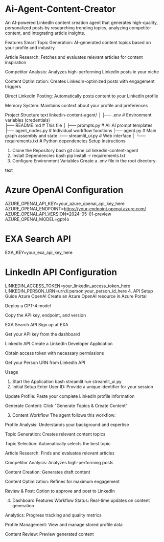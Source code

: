 # Ai-Agent-Content-Creator
An AI-powered LinkedIn content creation agent that generates high-quality, personalized posts by researching trending topics, analyzing competitor content, and integrating article insights.

Features
Smart Topic Generation: AI-generated content topics based on your profile and industry

Article Research: Fetches and evaluates relevant articles for content inspiration

Competitor Analysis: Analyzes high-performing LinkedIn posts in your niche

Content Optimization: Creates LinkedIn-optimized posts with engagement triggers

Direct LinkedIn Posting: Automatically posts content to your LinkedIn profile

Memory System: Maintains context about your profile and preferences

Project Structure
text
linkedin-content-agent/
│
├── .env                # Environment variables (credentials)     
├── README.md           # This file
│
├── prompts.py          # All AI prompt templates
├── agent_nodes.py      # Individual workflow functions
├── agent.py            # Main graph assembly and state
├── streamlit_ui.py     # Web interface
│
└── requirements.txt    # Python dependencies
Setup Instructions
1. Clone the Repository
bash
git clone <repository-url>
cd linkedin-content-agent
2. Install Dependencies
bash
pip install -r requirements.txt
3. Configure Environment Variables
Create a .env file in the root directory:



text
# Azure OpenAI Configuration
AZURE_OPENAI_API_KEY=your_azure_openai_api_key_here
AZURE_OPENAI_ENDPOINT=https://your-endpoint.openai.azure.com/
AZURE_OPENAI_API_VERSION=2024-05-01-preview
AZURE_OPENAI_MODEL=gpt4o

# EXA Search API
EXA_KEY=your_exa_api_key_here

# LinkedIn API Configuration
LINKEDIN_ACCESS_TOKEN=your_linkedin_access_token_here
LINKEDIN_PERSON_URN=urn:li:person:your_person_id_here
4. API Setup Guide
Azure OpenAI
Create an Azure OpenAI resource in Azure Portal

Deploy a GPT-4 model

Copy the API key, endpoint, and version

EXA Search API
Sign up at EXA

Get your API key from the dashboard

LinkedIn API
Create a LinkedIn Developer Application

Obtain access token with necessary permissions

Get your Person URN from LinkedIn API

Usage
1. Start the Application
bash
streamlit run streamlit_ui.py
2. Initial Setup
Enter User ID: Provide a unique identifier for your session

Update Profile: Paste your complete LinkedIn profile information

Generate Content: Click "Generate Topics & Create Content"

3. Content Workflow
The agent follows this workflow:

Profile Analysis: Understands your background and expertise

Topic Generation: Creates relevant content topics

Topic Selection: Automatically selects the best topic

Article Research: Finds and evaluates relevant articles

Competitor Analysis: Analyzes high-performing posts

Content Creation: Generates draft content

Content Optimization: Refines for maximum engagement

Review & Post: Option to approve and post to LinkedIn

4. Dashboard Features
Workflow Status: Real-time updates on content generation

Analytics: Progress tracking and quality metrics

Profile Management: View and manage stored profile data

Content Review: Preview generated content
